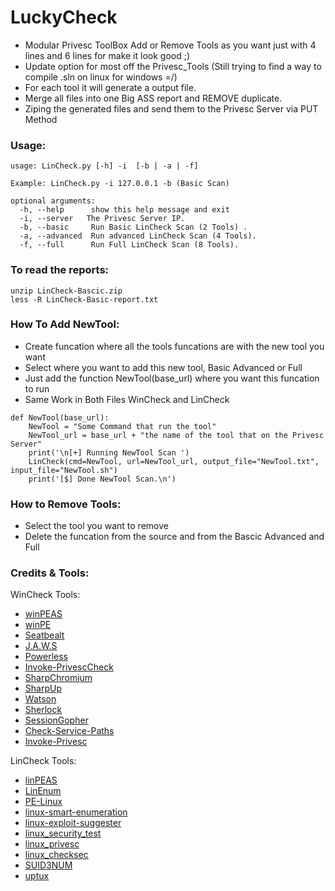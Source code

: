 # LuckyCheck
* Modular Privesc ToolBox Add or Remove Tools as you want just with 4 lines and 6 lines for make it look good ;)
* Update option for most off the Privesc_Tools (Still trying to find a way to compile .sln on linux for windows =/)
* For each tool it will generate a output file.
* Merge all files into one Big ASS report and REMOVE duplicate.
* Ziping the generated files and send them to the Privesc Server via PUT Method
### Usage:
```
usage: LinCheck.py [-h] -i  [-b | -a | -f]

Example: LinCheck.py -i 127.0.0.1 -b (Basic Scan)

optional arguments:
  -h, --help      show this help message and exit
  -i, --server   The Privesc Server IP.
  -b, --basic     Run Basic LinCheck Scan (2 Tools) .
  -a, --advanced  Run advanced LinCheck Scan (4 Tools).
  -f, --full      Run Full LinCheck Scan (8 Tools).
```
### To read the reports:
```
unzip LinCheck-Bascic.zip
less -R LinCheck-Basic-report.txt
```
### How To Add NewTool:
* Create funcation where all the tools funcations are with the new tool you want
* Select where you want to add this new tool, Basic Advanced or Full
* Just add the function NewTool(base_url) where you want this funcation to run
* Same Work in Both Files WinCheck and LinCheck 
```
def NewTool(base_url): 
    NewTool = "Some Command that run the tool"
    NewTool_url = base_url + "the name of the tool that on the Privesc Server"
    print('\n[+] Running NewTool Scan ')
    LinCheck(cmd=NewTool, url=NewTool_url, output_file="NewTool.txt", input_file="NewTool.sh")
    print('[$] Done NewTool Scan.\n')
   ```
### How to Remove Tools:
* Select the tool you want to remove
* Delete the funcation from the source and from the Bascic Advanced and Full

### Credits & Tools:
WinCheck Tools:
* [winPEAS](https://github.com/carlospolop/privilege-escalation-awesome-scripts-suite)
* [winPE](https://github.com/carlospolop/winPE)
* [Seatbealt](https://github.com/Lexus89/SharpPack/tree/master/Seatbelt)
* [J.A.W.S](https://github.com/411Hall/JAWS)
* [Powerless](https://github.com/M4ximuss/Powerless)
* [Invoke-PrivescCheck](https://github.com/itm4n/PrivescCheck)
* [SharpChromium](https://github.com/djhohnstein/SharpChromium)
* [SharpUp](https://github.com/GhostPack/SharpUp)
* [Watson](https://github.com/rasta-mouse/Watson)
* [Sherlock](https://github.com/rasta-mouse/Sherlock)
* [SessionGopher](https://github.com/Arvanaghi/SessionGopher)
* [Check-Service-Paths](https://github.com/BleepSec/Check-Service-Paths)
* [Invoke-Privesc](https://github.com/enjoiz/Privesc)

LinCheck Tools:
* [linPEAS](https://github.com/carlospolop/privilege-escalation-awesome-scripts-suite)
* [LinEnum](https://github.com/rebootuser/LinEnum)
* [PE-Linux](https://github.com/WazeHell/PE-Linux)
* [linux-smart-enumeration](https://github.com/diego-treitos/linux-smart-enumeration)
* [linux-exploit-suggester](https://github.com/mzet-/linux-exploit-suggester)
* [linux_security_test](https://github.com/1N3/PrivEsc/tree/master/linux/scripts)
* [linux_privesc](https://github.com/1N3/PrivEsc/tree/master/linux/scripts)
* [linux_checksec](https://github.com/1N3/PrivEsc/tree/master/linux/scripts)
* [SUID3NUM](https://github.com/Anon-Exploiter/SUID3NUM)
* [uptux](https://github.com/initstring/uptux)














